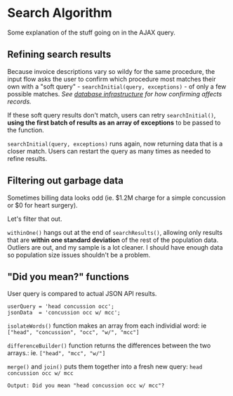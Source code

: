 # Search Algorithm 
Some explanation of the stuff going on in the AJAX query. 

## Refining search results 
Because invoice descriptions vary so wildy for the same procedure, the input flow asks the user to confirm which procedure most matches their own with a "soft query" - `searchInitial(query, exceptions)` - of only a few possible matches. *See <a href="https://github.com/juliankanaan/reductible/blob/master/backend/README.md">database infrastructure</a> for how confirming affects records.*

If these soft query results don't match, users can retry `searchInitial()`, **using the first batch of results as an array of exceptions** to be passed to the function. 

`searchInitial(query, exceptions)` runs again, now returning data that is a closer match. Users can restart the query as many times as needed to refine results. 


## Filtering out garbage data
Sometimes billing data looks odd (ie. $1.2M charge for a simple concussion or $0 for heart surgery). 

Let's filter that out. 

`withinOne()` hangs out at the end of `searchResults()`, allowing only results that are **within one standard deviation** of the rest of the population data. Outliers are out, and my sample is a lot cleaner. I should have enough data so population size issues shouldn't be a problem.  


## "Did you mean?" functions

User query is compared to actual JSON API results. 

```
userQuery = 'head concussion occ';
jsonData  = 'concussion occ w/ mcc';

```
`isolateWords()` function makes an array from each individial word: ie `["head", "concussion", "occ", "w/", "mcc"]`

`differenceBuilder()` function returns the differences between the two arrays.: ie. `["head", "mcc", "w/"]`

`merge()` and `join()` puts them together into a fresh new query: `head concussion occ w/ mcc` 

```
Output: Did you mean "head concussion occ w/ mcc"?
```
